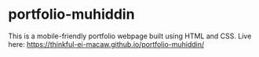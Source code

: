 # portfolio-muhiddin
This is a mobile-friendly portfolio webpage built using HTML and CSS.
Live here: https://thinkful-ei-macaw.github.io/portfolio-muhiddin/
